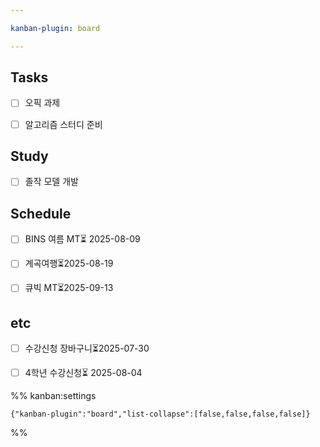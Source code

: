 ```yaml
---

kanban-plugin: board

---
```


## Tasks

- [ ] 오픽 과제
- [ ] 알고리즘 스터디 준비


## Study

- [ ] 졸작 모델 개발


## Schedule

- [ ] BINS 여름 MT⏳ 2025-08-09
- [ ] 계곡여행⏳2025-08-19
- [ ] 큐빅 MT⏳2025-09-13


## etc

- [ ] 수강신청 장바구니⏳2025-07-30
- [ ] 4학년 수강신청⏳ 2025-08-04




%% kanban:settings
```
{"kanban-plugin":"board","list-collapse":[false,false,false,false]}
```
%%